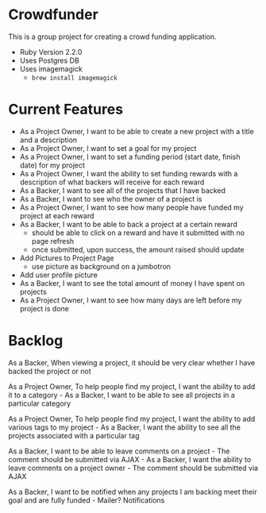 # Crowdfunder

This is a group project for creating a crowd funding application.

* Ruby Version 2.2.0
* Uses Postgres DB
* Uses imagemagick 
    - `brew install imagemagick`

# Current Features

- As a Project Owner, I want to be able to create a new project with a title and a description
- As a Project Owner, I want to set a goal for my project
- As a Project Owner, I want to set a funding period (start date, finish date) for my project
- As a Project Owner, I want the ability to set funding rewards with a description of what backers will receive for each reward
- As a Backer, I want to see all of the projects that I have backed
- As a Backer, I want to see who the owner of a project is
- As a Project Owner, I want to see how many people have funded my project at each reward
- As a Backer, I want to be able to back a project at a certain reward
  - should be able to click on a reward and have it submitted with no page refresh
  - once submitted, upon success, the amount raised should update
- Add Pictures to Project Page
    - use picture as background on a jumbotron
- Add user profile picture
- As a Backer, I want to see the total amount of money I have spent on projects
- As a Project Owner, I want to see how many days are left before my project is done

# Backlog

As a Backer, When viewing a project, it should be very clear whether I have backed the project or not

As a Project Owner, To help people find my project, I want the ability to add it to a category
    - As a Backer, I want to be able to see all projects in a particular category

As a Project Owner, To help people find my project, I want the ability to add various tags to my project
    - As a Backer, I want the ability to see all the projects associated with a particular tag

As a Backer, I want to be able to leave comments on a project
    - The comment should be submitted via AJAX
    - As a Backer, I want the ability to leave comments on a project owner
    - The comment should be submitted via AJAX

As a Backer, I want to be notified when any projects I am backing meet their goal and are fully funded
     - Mailer? Notifications


